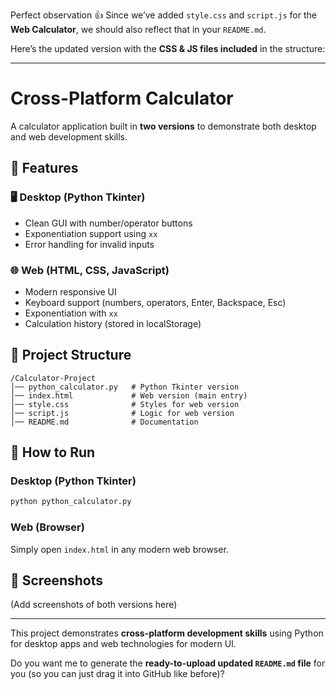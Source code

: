 Perfect observation 👍
Since we’ve added `style.css` and `script.js` for the **Web Calculator**, we should also reflect that in your `README.md`.

Here’s the updated version with the **CSS & JS files included** in the structure:

---

# Cross-Platform Calculator

A calculator application built in **two versions** to demonstrate both desktop and web development skills.

## 🚀 Features

### 🖥 Desktop (Python Tkinter)

* Clean GUI with number/operator buttons
* Exponentiation support using `xx`
* Error handling for invalid inputs

### 🌐 Web (HTML, CSS, JavaScript)

* Modern responsive UI
* Keyboard support (numbers, operators, Enter, Backspace, Esc)
* Exponentiation with `xx`
* Calculation history (stored in localStorage)

## 📂 Project Structure

```
/Calculator-Project
│── python_calculator.py   # Python Tkinter version
│── index.html             # Web version (main entry)
│── style.css              # Styles for web version
│── script.js              # Logic for web version
│── README.md              # Documentation
```

## 🔧 How to Run

### Desktop (Python Tkinter)

```bash
python python_calculator.py
```

### Web (Browser)

Simply open `index.html` in any modern web browser.

## 📸 Screenshots

(Add screenshots of both versions here)

---

This project demonstrates **cross-platform development skills** using Python for desktop apps and web technologies for modern UI.

Do you want me to generate the **ready-to-upload updated `README.md` file** for you (so you can just drag it into GitHub like before)?
